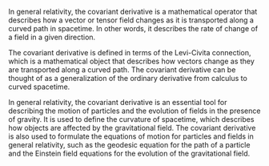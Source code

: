 In general relativity, the covariant derivative is a mathematical operator that describes how a vector or tensor field changes as it is transported along a curved path in spacetime. In other words, it describes the rate of change of a field in a given direction.

The covariant derivative is defined in terms of the Levi-Civita connection, which is a mathematical object that describes how vectors change as they are transported along a curved path. The covariant derivative can be thought of as a generalization of the ordinary derivative from calculus to curved spacetime.

In general relativity, the covariant derivative is an essential tool for describing the motion of particles and the evolution of fields in the presence of gravity. It is used to define the curvature of spacetime, which describes how objects are affected by the gravitational field. The covariant derivative is also used to formulate the equations of motion for particles and fields in general relativity, such as the geodesic equation for the path of a particle and the Einstein field equations for the evolution of the gravitational field.
